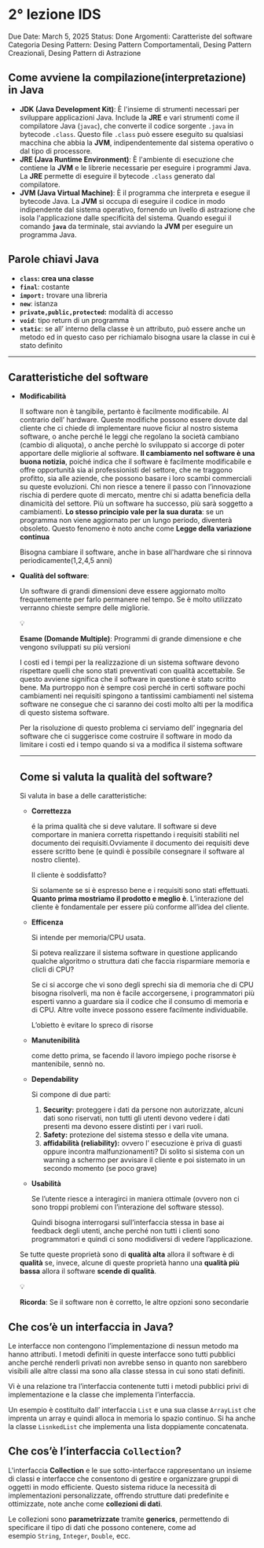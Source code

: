 # 2° lezione IDS

Due Date: March 5, 2025
Status: Done
Argomenti: Caratteriste del software
Categoria Desing Pattern: Desing Pattern Comportamentali, Desing Pattern Creazionali, Desing Pattern di Astrazione

## Come avviene la compilazione(interpretazione) in Java

- **JDK (Java Development Kit)**: È l'insieme di strumenti necessari per sviluppare applicazioni Java. Include la **JRE** e vari strumenti come il compilatore Java (`javac`), che converte il codice sorgente `.java` in bytecode `.class`. Questo file `.class` può essere eseguito su qualsiasi macchina che abbia la **JVM**, indipendentemente dal sistema operativo o dal tipo di processore.
- **JRE (Java Runtime Environment)**: È l'ambiente di esecuzione che contiene la **JVM** e le librerie necessarie per eseguire i programmi Java. La **JRE** permette di eseguire il bytecode `.class` generato dal compilatore.
- **JVM (Java Virtual Machine)**: È il programma che interpreta e esegue il bytecode Java. La **JVM** si occupa di eseguire il codice in modo indipendente dal sistema operativo, fornendo un livello di astrazione che isola l'applicazione dalle specificità del sistema. Quando esegui il comando **`java`** da terminale, stai avviando la **JVM** per eseguire un programma Java.

## Parole chiavi Java

- **`class`: crea una classe**
- **`final`**: costante
- **`import:`**  trovare una libreria
- **`new`**: istanza
- **`private,public,protected`:** modalità di accesso
- **`void`**: tipo return di un programma
- **`static`**: se  all’ interno della classe è un attributo, può essere anche un metodo ed in questo caso per richiamalo bisogna usare la classe in cui è stato definito

---

## Caratteristiche del software

- **Modificabilità**
    
    Il software non è tangibile, pertanto è facilmente modificabile. Al contrario dell’ hardware. Queste modifiche possono essere dovute dal cliente che ci chiede di implementare nuove ficiur al nostro sistema software, o anche perché le leggi che regolano la società cambiano (cambio di aliquota), o anche perchè lo sviluppato si accorge di poter apportare delle migliorie al software. **Il cambiamento nel software è una buona notizia**, poiché indica che il software è facilmente modificabile e offre opportunità sia ai professionisti del settore, che ne traggono profitto, sia alle aziende, che possono basare i loro scambi commerciali su queste evoluzioni. Chi non riesce a tenere il passo con l’innovazione rischia di perdere quote di mercato, mentre chi si adatta beneficia della dinamicità del settore. Più un software ha successo, più sarà soggetto a cambiamenti. **Lo stesso principio vale per la sua durata**: se un programma non viene aggiornato per un lungo periodo, diventerà obsoleto. Questo fenomeno è noto anche come **Legge della variazione continua**
    
    Bisogna cambiare il software, anche in base all'hardware che si rinnova periodicamente(1,2,4,5 anni)
    
- **Qualità del software**:
    
    Un software di grandi dimensioni deve essere aggiornato molto frequentemente per farlo permanere nel tempo. Se è molto utilizzato verranno chieste sempre delle migliorie.
    
    <aside>
    💡
    
    **Esame (Domande Multiple)**: Programmi di grande dimensione e che vengono sviluppati su più versioni 
    
    </aside>
    
    I costi ed i tempi per la realizzazione di un sistema software devono rispettare quelli che sono stati preventivati con qualità accettabile. Se questo avviene significa che il software in questione è stato scritto bene. Ma purtroppo non è sempre così perché  in certi software pochi cambiamenti nei requisiti spingono a tantissimi cambiamenti nel sistema software ne consegue che ci saranno dei costi molto alti per la modifica di questo sistema software.
    
    Per la risoluzione di questo problema ci serviamo dell’ ingegnaria del software che ci suggerisce come costruire il software in modo da limitare i costi ed i tempo quando si va a modifica il sistema software 
    
    ---
    
    ## Come si valuta la qualità del software?
    
    Si valuta in base a delle caratteristiche:
    
    - **Correttezza**
        
        é la prima qualità che si deve valutare. Il software si deve comportare in maniera corretta rispettando i requisiti stabiliti nel documento dei requisiti.Ovviamente il documento dei requisiti deve essere scritto bene (e quindi è possibile consegnare il software al nostro cliente). 
        
        Il cliente è soddisfatto? 
        
        Si solamente se si è espresso bene e i requisiti sono stati effettuati. **Quanto prima
        mostriamo il prodotto e meglio è**. L’interazione del cliente è fondamentale per essere più conforme all’idea del cliente.
        
    - **Efficenza**
        
        Si intende per memoria/CPU usata. 
        
        Si poteva realizzare il sistema software in questione applicando qualche algoritmo o struttura dati che  faccia risparmiare memoria e clicli di CPU?
        
        Se ci si accorge che vi sono degli sprechi sia di memoria che di CPU bisogna risolverli, ma non è facile accorgersene, i programmatori più esperti vanno a guardare sia il codice che il consumo di memoria e di CPU. Altre volte invece possono essere facilmente individuabile. 
        
        L’obietto è evitare lo spreco di risorse
        
    - **Manutenibilità**
        
        come detto prima, se facendo il lavoro impiego poche risorse è mantenibile, sennò
        no.
        
    - **Dependability**
        
        Si compone di due parti:
        
        1. **Security:**  proteggere i dati da persone non autorizzate, alcuni dati sono riservati, non tutti gli utenti devono vedere i dati presenti ma devono essere distinti per i vari ruoli.
        2. **Safety:** protezione del sistema stesso e della vite umana. 
        3. **affidabilità (reliability):** ovvero l’ esecuzione è priva di guasti oppure incontra malfunzionamenti? Di solito si sistema con un warning a schermo per avvisare il
        cliente e poi sistemato in un secondo momento (se poco grave)
    - **Usabilità**
        
        Se l’utente riesce a interagirci in maniera ottimale (ovvero non ci sono troppi problemi
        con l’interazione del software stesso). 
        
        Quindi bisogna interrogarsi sull’interfaccia stessa in base ai feedback degli utenti, anche perché non tutti i clienti sono programmatori e quindi ci sono modidiversi di vedere l’applicazione.
        
    
    Se tutte queste proprietà sono di **qualità alta** allora il software è di **qualità** se, invece, alcune di queste proprietà hanno una **qualità più bassa** allora il software  **scende di qualità**.
    
    <aside>
    💡
    
    **Ricorda**: Se il software non è corretto, le altre opzioni sono secondarie
    
    </aside>
    

## Che cos’è un interfaccia in Java?

Le interfacce non contengono l’implementazione di nessun metodo ma hanno attributi. I metodi definiti in queste interfacce sono tutti pubblici anche perché renderli privati non avrebbe senso in quanto non  sarebbero visibili alle altre classi ma sono alla classe stessa in cui  sono stati definiti. 

Vi è una relazione tra l’interfaccia contenente tutti i metodi pubblici privi di implementazione e la classe che implementa l’interfaccia.

Un esempio è costituito dall’ interfaccia `List` e una sua classe `ArrayList` che imprenta un array  e quindi alloca in memoria lo spazio continuo. Si ha anche la classe `LisnkedList`  che implementa una lista doppiamente concatenata.

## Che cos’è l’interfaccia `Collection`?

L'interfaccia **Collection** e le sue sotto-interfacce rappresentano un insieme di classi e interfacce che consentono di gestire e organizzare gruppi di oggetti in modo efficiente. Questo sistema riduce la necessità di implementazioni personalizzate, offrendo strutture dati predefinite e ottimizzate, note anche come **collezioni di dati**.

Le collezioni sono **parametrizzate** tramite **generics**, permettendo di specificare il tipo di dati che possono contenere, come ad esempio `String`, `Integer`, `Double`, ecc.